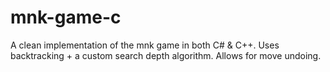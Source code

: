 # mnk-game-c
A clean implementation of the mnk game in both C# &amp; C++. Uses backtracking + a custom search depth algorithm. Allows for move undoing.
